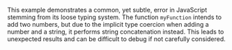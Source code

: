 This example demonstrates a common, yet subtle, error in JavaScript stemming from its loose typing system. The function `myFunction` intends to add two numbers, but due to the implicit type coercion when adding a number and a string, it performs string concatenation instead. This leads to unexpected results and can be difficult to debug if not carefully considered.